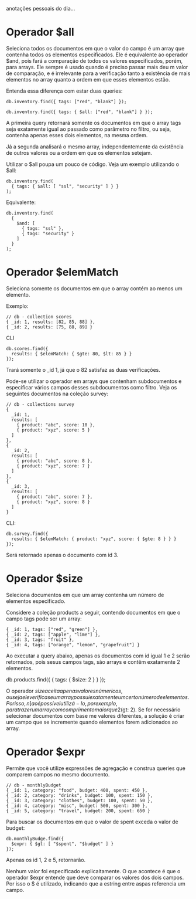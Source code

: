 anotações pessoais do dia...

# Operador $all

Seleciona todos os documentos em que o valor do campo é um array que contenha todos os elementos especificados. Ele é equivalente ao operador $and, pois fará a comparação de todos os valores especificados, porém, para arrays.
Ele sempre é usado quando é preciso passar mais deu m valor de comparação, e é irrelevante para a verificação tanto a existência de mais elementos no array quanto a ordem em que esses elementos estão.

Entenda essa diferença com estar duas queries:
```
db.inventory.find({ tags: ["red", "blank"] });

db.inventory.find({ tags: { $all: ["red", "blank"] } });
```

A primeira query retornará somente os documentos em que o array tags seja exatamente igual ao passado como parâmetro no filtro, ou seja, contenha apenas esses dois elementos, na mesma ordem.

Já a segunda analisará o mesmo array, independentemente da existência de outros valores ou a ordem em que os elementos setejam.

Utilizar o $all poupa um pouco de código. Veja um exemplo utilizando o $all:

```
db.inventory.find(
  { tags: { $all: [ "ssl", "security" ] } }
);
```

Equivalente:

```
db.inventory.find(
  {
    $and: [
      { tags: "ssl" },
      { tags: "security" }
    ]
  }
);
```

# Operador $elemMatch

Seleciona somente os documentos em que o array contém ao menos um elemento.

Exemplo:
```
// db - collection scores
{ _id: 1, results: [82, 85, 88] },
{ _id: 2, results: [75, 88, 89] }
```

CLI
```
db.scores.find({
  results: { $elemMatch: { $gte: 80, $lt: 85 } }
});
```

Trará somente o _id 1, já que o 82 satisfaz as duas verificações.

Pode-se utilizar o operador em arrays que contenham subdocumentos e especificar vários campos desses subdocumentos como filtro. Veja os seguintes documentos na coleção survey:

```
// db - collections survey
{
  _id: 1,
  results: [
    { product: "abc", score: 10 },
    { product: "xyz", score: 5 }
  ]
},
{
  _id: 2,
  results: [
    { product: "abc", score: 8 },
    { product: "xyz", score: 7 }
  ]
},
{
  _id: 3,
  results: [
    { product: "abc", score: 7 },
    { product: "xyz", score: 8 }
  ]
}
```

CLI:
```
db.survey.find({
  results: { $elemMatch: { product: "xyz", score: { $gte: 8 } } }
});
```

Será retornado apenas o documento com id 3.

# Operador $size

Seleciona documentos em que um array contenha um número de elementos especificado.

Considere a coleção products a seguir, contendo documentos em que o campo tags pode ser um array:
```
{ _id: 1, tags: ["red", "green"] },
{ _id: 2, tags: ["apple", "lime"] },
{ _id: 3, tags: "fruit" },
{ _id: 4, tags: ["orange", "lemon", "grapefruit"] }
```

Ao executar a query abaixo, apenas os documentos com id igual 1 e 2 serão retornados, pois sesus campos tags, são arrays e contêm exatamente 2 elementos.

db.products.find({
  { tags: { $size: 2 } }
});

O operador $size aceita apenas valores númericos, ou seja ele verifica se um array possui exatamente um certo número de elementos. Por isso, n]ao é possível utilizá-lo, por exemplo, para trazer um array com comprimento maior que 2 ($gt: 2). Se for necessário selecionar documentos com base me valores diferentes, a solução é criar um campo que se incremente quando elementos forem adicionados ao array.

# Operador $expr

Permite que você utilize expressões de agregação e construa queries que comparem campos no mesmo documento.

```
// db - monthlyBudget
{ _id: 1, category: "food", budget: 400, spent: 450 },
{ _id: 2, category: "drinks", budget: 100, spent: 150 },
{ _id: 3, category: "clothes", budget: 100, spent: 50 },
{ _id: 4, category: "misc", budget: 500, spent: 300 },
{ _id: 5, category: "travel", budget: 200, spent: 650 }
```

Para buscar os documentos em que o valor de spent exceda o valor de budget:
```
db.monthlyBudge.find({
  $expr: { $gt: [ "$spent", "$budget" ] }
});
```
Apenas os id 1, 2 e 5, retornarão.

Nenhum valor foi especificado explicaitamente. O que acontece é que o operador $expr entende que deve comparar os valores dos dois campos. Por isso o $ é utilizado, indicando que a estring entre aspas referencia um campo.

